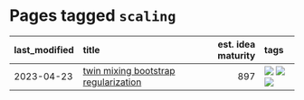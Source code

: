 # Pages tagged `scaling`

|last_modified|title|est. idea maturity|tags
|:---|:---|---:|:---|
|2023-04-23|[twin mixing bootstrap regularization](../twin_mixing_dropout.md)|897|[![](https://img.shields.io/badge/tag-experimental-d5f6c6)](../tags/experimental.md) [![](https://img.shields.io/badge/tag-optimization-aa21fc)](../tags/optimization.md) [![](https://img.shields.io/badge/tag-scaling-35d2ce)](../tags/scaling.md)|